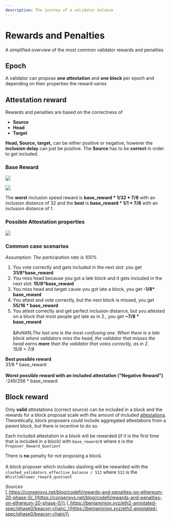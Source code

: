 ```yaml
---
description: The journey of a validator balance
---
```


# Rewards and Penalties

A simplified overview of the most common validator rewards and penalties

## Epoch

A validator can propose **one attestation** and **one block** per epoch and depending on their properties the reward varies

## Attestation reward

Rewards and penalties are based on the correctness of

* **Source**
* **Head**
* **Target**

**Head, Source, target,** can be either positive or negative, however the **inclusion delay** can just be positive. The **Source** has to be **correct** in order to get included.&#x20;

### Base Reward

![](<../.gitbook/assets/grafik (1).png>)

![](<../.gitbook/assets/image (196) (1).png>)

The **worst** inclusion speed reward is **base\_reward \* 1/32 \* 7/8** with an inclusion distance of 32 and the **best** is **base\_reward \* 1/1 \* 7/8** with an inclusion distance of 1.

### &#x20;**Possible Attestation properties**

![](<../.gitbook/assets/image (179).png>)



### **Common case scenarios**

_Assumption: The participation rate is 100%_

1. You vote correctly and gets included in the next slot: you get **31/8\*base\_reward**
2. You miss head because you got a late block and it gets included in the next slot: **15/8\*base\_reward**
3. You miss head and target cause you got late a block, you get **-1/8\* base\_reward**
4. You attest and vote correctly, but the next block is missed, you get **55/16 \* base\_reward**
5. You attest correctly and get perfect inclusion distance, but you attested on a block that most people got late as in 2., you get **\~7/8 \* base\_reward**\
   \
   &#xNAN;_&#x54;he last one is the most confusing one: When there is a late block where validators miss the head, the validator that misses the head earns **more** than the validator that votes correctly, as in 2._ \
   _15/8 > 7/8_

**Best possible reward**\
31/8 \* base\_reward\
\
**Worst possible reward with an included attestation ("Negative Reward")**\
-249/256 \* base\_reward

## Block reward

Only **valid** attestations (correct source) can be included in a block and the rewards for a block proposal scale with the amount of included [attestations](https://kb.beaconcha.in/attestation). Theoretically, block proposers could include aggregated attestations from a parent block, but there is incentive to do so.&#x20;

Each included attestation in a block will be rewarded (if it is the first time that is included in a block) with `base_reward/8` where `8` is the `Proposer_Reward_Quotient`&#x20;

There is **no** penalty for not proposing a block.\
\
A block proposer which includes slashing will be rewarded with the `slashed_validators_effective_balance / 512` where `512` is the `Whistleblower_reward_quotient`





_Sources_ \
[_https://consensys.net/blog/codefi/rewards-and-penalties-on-ethereum-20-phase-0/_](https://consensys.net/blog/codefi/rewards-and-penalties-on-ethereum-20-phase-0/)\
[_https://benjaminion.xyz/eth2-annotated-spec/phase0/beacon-chain/_](https://benjaminion.xyz/eth2-annotated-spec/phase0/beacon-chain/)\
